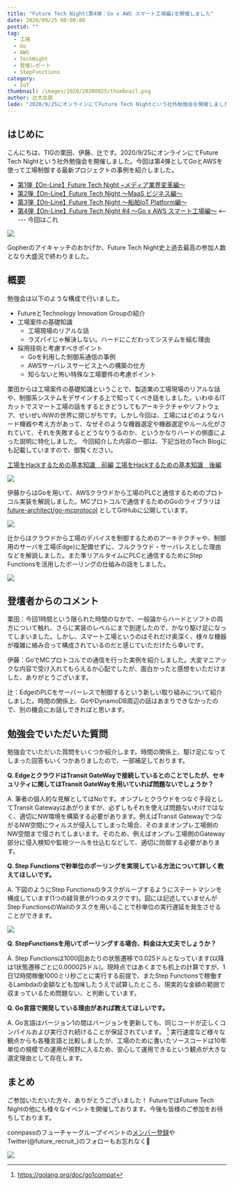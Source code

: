 ```yaml
---
title: "Future Tech Night(第4弾：Go x AWS スマート工場編)を開催しました"
date: 2020/09/25 00:00:00
postid: ""
tag:
  - 工場
  - Go
  - AWS
  - TechNight
  - 登壇レポート
  - StepFunctions
category:
  - IoT
thumbnail: /images/2020/20200925/thumbnail.png
author: 辻大志郎
lede: "2020/9/25にオンラインにてFuture Tech Nightという社外勉強会を開催しました。今回は第4弾としてGoとAWSを使って工場制御する最新プロジェクトの事例を紹介しました。"
---
```


## はじめに

こんにちは、TIGの栗田、伊藤、辻です。2020/9/25にオンラインにてFuture Tech Nightという社外勉強会を開催しました。今回は第4弾としてGoとAWSを使って工場制御する最新プロジェクトの事例を紹介しました。

- [第1弾【On-Line】Future Tech Night ~メディア業界変革編～](https://future.connpass.com/event/177093/)
- [第2弾【On-Line】Future Tech Night ～MaaS ビジネス編～](https://future.connpass.com/event/179387/)
- [第3弾【On-Line】Future Tech Night ～船舶IoT Platform編～](https://future.connpass.com/event/185051/)
- [第4弾【On-Line】Future Tech Night #4 〜Go x AWS スマート工場編〜](https://future.connpass.com/event/188742/) <----- 今回はこれ

<img src="/images/2020/20200925/image.png" loading="lazy">

Gopherのアイキャッチのおかげか、Future Tech Night史上過去最高の参加人数となり大盛況で終わりました。

## 概要

勉強会は以下のような構成で行いました。

- FutureとTechnology Innovation Groupの紹介
- 工場案件の基礎知識
  - 工場現場のリアルな話
  - ラズパイじゃ解決しない。ハードにこだわってシステムを組む理由
- 採用技術と考慮すべきポイント
  - Goを利用した制御系通信の事例
  - AWSサーバレスサービス上への構築の仕方
  - 知らないと怖い特殊な工場要件の考慮ポイント

栗田からは工場案件の基礎知識ということで、製造業の工場現場のリアルな話や、制御系システムをデザインする上で知ってくべき話をしました。いわゆるITカットでスマート工場の話をするときどうしてもアーキテクチャやソフトウェア、せいぜいNWの世界に閉じがちです。しかし今回は、工場にはどのようなハード機器や考え方があって、なぜそのような機器選定や機器選定やルール化がされていて、それを失敗するとどうなりうるのか、というかなりハードの側面によった説明に特化しました。
今回紹介した内容の一部は、下記当社のTech Blogにも記載していますので、御覧ください。

[工場をHackするための基本知識　前編](/articles/20191023/)
[工場をHackするための基本知識　後編](/articles/20200120/)

<img src="/images/2020/20200925/78e26c1c-e68c-0cc3-ea3d-24ec4e113889.png" loading="lazy">

伊藤からはGoを用いて、AWSクラウドから工場のPLCと通信するためのプロトコル実装を解説しました。MCプロトコルで通信するためのGoのライブラリは [future-architect/go-mcprotocol](https://github.com/future-architect/go-mcprotocol) としてGitHubに公開しています。

<img src="/images/2020/20200925/4010f0c0-415f-ae07-b1d7-d825a1e1fe59.png" loading="lazy">

辻からはクラウドから工場のデバイスを制御するためのアーキテクチャや、制御用のサーバを工場(Edge)に配備せずに、フルクラウド・サーバレスとした理由などを解説しました。また準リアルタイムにPLCと通信するためにStep Functionsを活用したポーリングの仕組みの話をしました。

<img src="/images/2020/20200925/d7e95dd3-7467-dfba-be43-681cf2f2fdae.png" loading="lazy">

## 登壇者からのコメント

栗田：今回1時間という限られた時間のなかで、一般論からハードとソフトの両方について触れ、さらに実装のレベルにまで到達したので、かなり駆け足になってしまいました。しかし、スマート工場というのはそれだけ奥深く、様々な機器が複雑に絡み合って構成されているのだと感じていただけたら幸いです。

伊藤：GoでMCプロトコルでの通信を行った実例を紹介しました。大変マニアックな内容で受け入れてもらえるか心配でしたが、面白かったと感想をいただけました、ありがとうございます。

辻：EdgeのPLCをサーバーレスで制御するという新しい取り組みについて紹介しました。時間の関係上、GoやDynamoDB周辺の話はあまりできなかったので、別の機会にお話しできればと思います。

## 勉強会でいただいた質問

勉強会でいただいた質問をいくつか紹介します。時間の関係上、駆け足になってしまった回答もいくつかありましたので、一部補足しております。

**Q. EdgeとクラウドはTransit GateWayで接続しているとのことでしたが、セキュリティに関してはTransit GateWayを用いていれば問題ないでしょうか？**

A. 筆者の個人的な見解としてはNoです。オンプレとクラウドをつなぐ手段としてTransit Gatewayはあがりますが、必ずしもそれを使えば問題ないわけではなく、適切にNW環境を構築する必要があります。例えばTransit GatewayでつながるNW空間にウィルスが侵入してしまった場合、そのままオンプレ工場側のNW空間まで侵されてしまいます。そのため、例えばオンプレ工場側のGateway部分に侵入検知や監視ツールを仕込むなどして、適切に防御する必要があります。

**Q. Step Functionsで秒単位のポーリングを実現している方法について詳しく教えてほしいです。**

A. 下図のようにStep Functionsのタスクがループするようにステートマシンを構成しています(1つの緑背景が1つのタスクです)。図には記述していませんがStep FunctionsのWaitのタスクを用いることで秒単位の実行遅延を発生させることができます。

<img src="/images/2020/20200925/f11743b4-35da-66a0-451c-9b54c6dcb6a2.png" loading="lazy">

**Q. StepFunctionsを用いてポーリングする場合、料金は大丈夫でしょうか？**

A. Step Functionsは1000回あたりの状態遷移で0.025ドルとなっています(以降は1状態遷移ごとに0.000025ドル)。現時点ではあくまでも机上の計算ですが、1日12時間稼働1000ミリ秒ごとに実行する前提で、またStep Functionsで稼働するLambdaの金額なども加味したうえで試算したところ、現実的な金額の範囲で収まっているため問題ない、と判断しています。

**Q. Go言語で開発している理由があれば教えてほしいです。**

A. Go言語はバージョン1の間はバージョンを更新しても、同じコードが正しくコンパイルおよび実行され続けることが保証されています。 [^1]
実行速度など様々な観点からも各種言語と比較しましたが、工場のために書いたソースコードは10年単位の規模での運用が視野に入るため、安心して運用できるという観点が大きな選定理由として存在します。

 [^1]: https://golang.org/doc/go1compat

## まとめ

ご参加いただいた方々、ありがとうございました！
FutureではFuture Tech Nightの他にも様々なイベントを開催しております。今後も皆様のご参加をお待ちしております。

connpassのフューチャーグループイベントの[メンバー登録](https://future.connpass.com/)やTwitter(@future_recruit_)のフォローもお忘れなく📝

<img src="/images/2020/20200925/217f3b78-542d-dce3-e9c0-cfb79c91bd49.png" loading="lazy">
